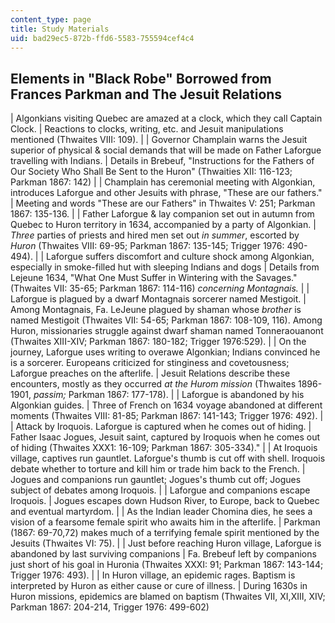 ```yaml
---
content_type: page
title: Study Materials
uid: bad29ec5-872b-ffd6-5583-755594cef4c4
---
```


Elements in "Black Robe" Borrowed from Frances Parkman and The Jesuit Relations
-------------------------------------------------------------------------------

| Algonkians visiting Quebec are amazed at a clock, which they call Captain Clock. | Reactions to clocks, writing, etc. and Jesuit manipulations mentioned (Thwaites VIII: 109). |
| Governor Champlain warns the Jesuit superior of physical & social demands that will be made on Father Laforgue travelling with Indians. | Details in Brebeuf, "Instructions for the Fathers of Our Society Who Shall Be Sent to the Huron" (Thwaities XII: 116-123; Parkman 1867: 142) |
| Champlain has ceremonial meeting with Algonkian, introduces Laforgue and other Jesuits with phrase, "These are our fathers." | Meeting and words "These are our Fathers" in Thwaites V: 251; Parkman 1867: 135-136. |
| Father Laforgue & lay companion set out in autumn from Quebec to Huron territory in 1634, accompanied by a party of Algonkian. | _Three_ parties of priests and hired men set out _in summer_, escorted by _Huron_ (Thwaites VIII: 69-95; Parkman 1867: 135-145; Trigger 1976: 490-494). |
| Laforgue suffers discomfort and culture shock among Algonkian, especially in smoke-filled hut with sleeping Indians and dogs | Details from Lejeune 1634, "What One Must Suffer in Wintering with the Savages." (Thwaites VII: 35-65; Parkman 1867: 114-116) _concerning Montagnais._ |
| Laforgue is plagued by a dwarf Montagnais sorcerer named Mestigoit. | Among Montagnais, Fa. LeJeune plagued by shaman whose _brother_ is named Mestigoit (Thwaites VII: 54-65; Parkman 1867: 108-109, 116). Among Huron, missionaries struggle against dwarf shaman named Tonneraouanont (Thwaites XIII-XIV; Parkman 1867: 180-182; Trigger 1976:529). |
| On the journey, Laforgue uses writing to overawe Algonkian; Indians convinced he is a sorcerer. Europeans criticized for stinginess and covetousness; Laforgue preaches on the afterlife. | Jesuit Relations describe these encounters, mostly as they occurred _at the Hurom mission_ (Thwaites 1896-1901, _passim;_ Parkman 1867: 177-178). |
| Laforgue is abandoned by his Algonkian guides. | Three of French on 1634 voyage abandoned at different moments (Thwaites VIII: 81-85; Parkman I867: 141-143; Trigger 1976: 492). |
| Attack by Iroquois. Laforgue is captured when he comes out of hiding. | Father Isaac Jogues, Jesuit saint, captured by Iroquois when he comes out of hiding (Thwaites XXX1: 16-109; Parkman 1867: 305-334)." |
| At Iroquois village, captives run gauntlet. Laforgue's thumb is cut off with shell. Iroquois debate whether to torture and kill him or trade him back to the French. | Jogues and companions run gauntlet; Jogues's thumb cut off; Jogues subject of debates among Iroquois. |
| Laforgue and companions escape Iroquois. | Jogues escapes down Hudson River, to Europe, back to Quebec and eventual martyrdom. |
| As the Indian leader Chomina dies, he sees a vision of a fearsome female spirit who awaits him in the afterlife. | Parkman (1867: 69-70,72) makes much of a terrifying female spirit mentioned by the Jesuits (Thwaites VI: 75). |
| Just before reaching Huron village, Laforgue is abandoned by last surviving companions | Fa. Brebeuf left by companions just short of his goal in Huronia (Thwaites XXXI: 91; Parkman 1867: 143-144; Trigger 1976: 493). |
| In Huron village, an epidemic rages. Baptism is interpreted by Huron as either cause or cure of illness. | During 1630s in Huron missions, epidemics are blamed on baptism (Thwaites VII, XI,XIII, XIV; Parkman 1867: 204-214, Trigger 1976: 499-602)